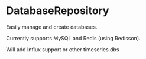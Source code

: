 <h1>DatabaseRepository</h1>


Easily manage and create databases.

Currently supports MySQL and Redis (using Redisson).


Will add Influx support or other timeseries dbs
